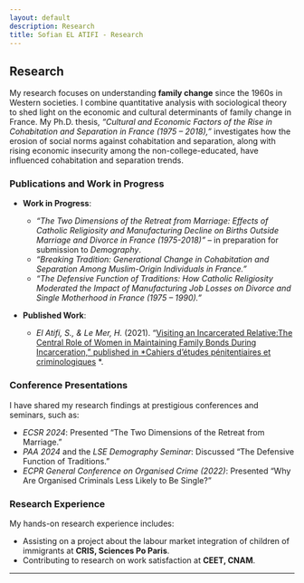 ```yaml
---
layout: default
description: Research
title: Sofian EL ATIFI - Research
---
```



## Research

My research focuses on understanding **family change** since the 1960s in Western societies. I combine quantitative analysis with sociological theory to shed light on the economic and cultural determinants of family change in France. My Ph.D. thesis, *“Cultural and Economic Factors of the Rise in Cohabitation and Separation in France (1975 – 2018),”* investigates how the erosion of social norms against cohabitation and separation, along with rising economic insecurity among the non-college-educated, have influenced cohabitation and separation trends.

### Publications and Work in Progress

- **Work in Progress**:
  - *“The Two Dimensions of the Retreat from Marriage: Effects of Catholic Religiosity and Manufacturing Decline on Births Outside Marriage and Divorce in France (1975-2018)”* – in preparation for submission to *Demography*.
  - *“Breaking Tradition: Generational Change in Cohabitation and Separation Among Muslim-Origin Individuals in France.”*
  - *“The Defensive Function of Traditions: How Catholic Religiosity Moderated the Impact of Manufacturing Job Losses on Divorce and Single Motherhood in France (1975 – 1990).”*

- **Published Work**:
  - *El Atifi, S., & Le Mer, H.* (2021). “[Visiting an Incarcerated Relative:The Central Role of Women in Maintaining Family Bonds During Incarceration,” published in *Cahiers d’études pénitentiaires et criminologiques]("https://www.justice.gouv.fr/sites/default/files/migrations/portail/art_pix/Cahiers_etudes_penitentiaires_et_criminologiques_n55.pdf") *.

### Conference Presentations
I have shared my research findings at prestigious conferences and seminars, such as:
- *ECSR 2024*: Presented “The Two Dimensions of the Retreat from Marriage.”
- *PAA 2024* and the *LSE Demography Seminar*: Discussed “The Defensive Function of Traditions.”
- *ECPR General Conference on Organised Crime (2022)*: Presented “Why Are Organised Criminals Less Likely to Be Single?”

### Research Experience
My hands-on research experience includes:
- Assisting on a project about the labour market integration of children of immigrants at **CRIS, Sciences Po Paris**.
- Contributing to research on work satisfaction at **CEET, CNAM**.


---
